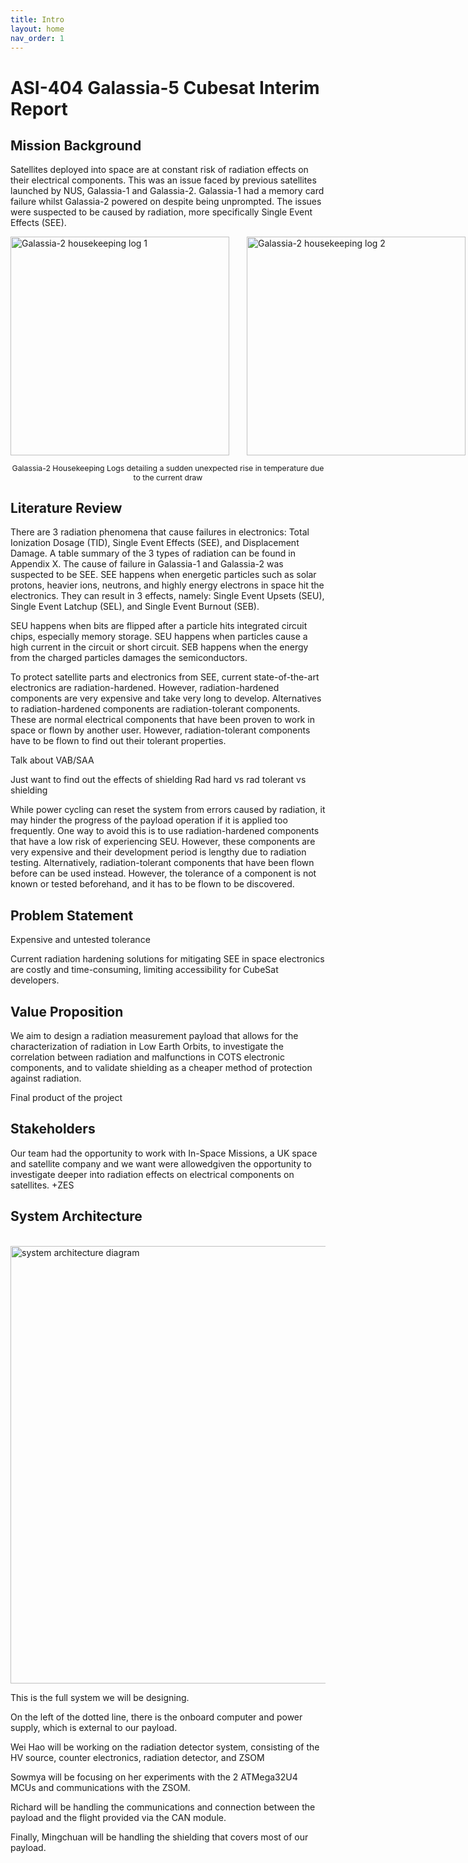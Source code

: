 ```yaml
---
title: Intro
layout: home
nav_order: 1
---
```


# ASI-404 Galassia-5 Cubesat Interim Report



## Mission Background

Satellites deployed into space are at constant risk of radiation effects on their electrical components. This was an issue faced by previous satellites launched by NUS, Galassia-1 and Galassia-2. Galassia-1 had a memory card failure whilst Galassia-2 powered on despite being unprompted. The issues were suspected to be caused by radiation, more specifically Single Event Effects (SEE).

<div style="display:flex; gap:2em">
  <img src="{{site.baseurl}}/assets/images/intro/img_1.jpg" alt="Galassia-2 housekeeping log 1" width="350">
  <img src="{{site.baseurl}}/assets/images/intro/img_2.jpg" alt="Galassia-2 housekeeping log 2" width="350">
</div>
<p style="font-size:0.875em; text-align: center;">
Galassia-2 Housekeeping Logs detailing a sudden unexpected rise in temperature due to the current draw
</p>

## Literature Review

There are 3 radiation phenomena that cause failures in electronics: Total Ionization Dosage (TID), Single Event Effects (SEE), and Displacement Damage. A table summary of the 3 types of radiation can be found in Appendix X. The cause of failure in Galassia-1 and Galassia-2 was suspected to be SEE. SEE happens when energetic particles such as solar protons, heavier ions, neutrons, and highly energy electrons in space hit the electronics. They can result in 3 effects, namely: Single Event Upsets (SEU), Single Event Latchup (SEL), and Single Event Burnout (SEB).

SEU happens when bits are flipped after a particle hits integrated circuit chips, especially memory storage. SEU happens when particles cause a high current in the circuit or short circuit. SEB happens when the energy from the charged particles damages the semiconductors.

To protect satellite parts and electronics from SEE, current state-of-the-art electronics are radiation-hardened. However, radiation-hardened components are very expensive and take very long to develop. Alternatives to radiation-hardened components are radiation-tolerant components. These are normal electrical components that have been proven to work in space or flown by another user. However, radiation-tolerant components have to be flown to find out their tolerant properties.

Talk about VAB/SAA

Just want to find out the effects of shielding
Rad hard vs rad tolerant vs shielding

While power cycling can reset the system from errors caused by radiation, it may hinder the progress of the payload operation if it is applied too frequently. One way to avoid this is to use radiation-hardened components that have a low risk of experiencing SEU. However, these components are very expensive and their development period is lengthy due to radiation testing. Alternatively, radiation-tolerant components that have been flown before can be used instead. However, the tolerance of a component is not known or tested beforehand, and it has to be flown to be discovered.

## Problem Statement

Expensive and untested tolerance

Current radiation hardening solutions for mitigating SEE in space electronics are costly and time-consuming, limiting accessibility for CubeSat developers.

## Value Proposition

We aim to design a radiation measurement payload that allows for the characterization of radiation in Low Earth Orbits, to investigate the correlation between radiation and malfunctions in COTS electronic components, and to validate shielding as a cheaper method of protection against radiation.

Final product of the project

## Stakeholders

Our team had the opportunity to work with In-Space Missions, a UK space and satellite company and we want were allowedgiven the opportunity to investigate deeper into radiation effects on electrical components on satellites.
+ZES

## System Architecture

<br>
<img src="{{site.baseurl}}/assets/images/intro/img_3.png" alt="system architecture diagram" width="700">

This is the full system we will be designing. 

On the left of the dotted line, there is the onboard computer and power supply, which is external to our payload. 

Wei Hao will be working on the radiation detector system, consisting of the HV source, counter electronics, radiation  detector, and ZSOM

Sowmya will be focusing on her experiments with the 2 ATMega32U4 MCUs and communications with the ZSOM. 

Richard will be handling the communications and connection between the payload and the flight provided via the CAN module.

Finally, Mingchuan will be handling the shielding that covers most of our payload.
